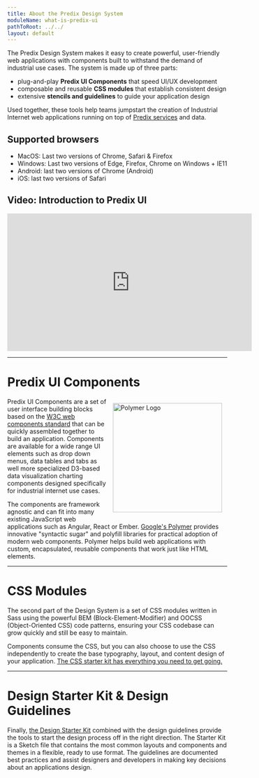 ```yaml
---
title: About the Predix Design System
moduleName: what-is-predix-ui
pathToRoot: ../../
layout: default
---
```


The Predix Design System makes it easy to create powerful, user-friendly web applications with components built to withstand the demand of industrial use cases. The system is made up of three parts:

* plug-and-play **Predix UI Components** that speed UI/UX development
* composable and reusable **CSS modules** that establish consistent design
* extensive **stencils and guidelines** to guide your application design

Used together, these tools help teams jumpstart the creation of Industrial Internet web applications running on top of [Predix services](https://docs.predix.io/en/service) and data.

## Supported browsers

* MacOS: Last two versions of Chrome, Safari & Firefox
* Windows: Last two versions of Edge, Firefox, Chrome on Windows + IE11
* Android: last two versions of Chrome (Android)
* iOS: last two versions of Safari

## Video: Introduction to Predix UI

<iframe width="560" height="315" src="https://www.youtube.com/embed/wLbnwS-y3XM" frameborder="0" allowfullscreen></iframe>

--------------------------------------------------------------------------------

# Predix UI Components

<img src="../../img/polymer_logo.jpg" alt="Polymer Logo" style="border:none; width:250px; display: block; float: right; padding: 0.75rem;" />

Predix UI Components are a set of user interface building blocks based on the [W3C web components standard](https://www.w3.org/standards/techs/components#w3c_all) that can be quickly assembled together to build an application. Components are available for a wide range UI elements such as drop down menus, data tables and tabs as well more specialized D3-based data visualization charting components designed specifically for industrial internet use cases.

The components are framework agnostic and can fit into many existing JavaScript web applications such as Angular, React or Ember. [Google's Polymer](https://www.polymer-project.org/) provides innovative "syntactic sugar" and polyfill libraries for practical adoption of modern web components. Polymer helps build web applications with custom, encapsulated, reusable components that work just like HTML elements.

--------------------------------------------------------------------------------

# CSS Modules

<catalog-picture img-src="../../img/inuit" img-alt="Sketch Logo" style="border:none; width:250px; display: block; float: right;">
</catalog-picture>

The second part of the Design System is a set of CSS modules written in Sass using the powerful BEM (Block-Element-Modifier) and OOCSS (Object-Oriented CSS) code patterns, ensuring your CSS codebase can grow quickly and still be easy to maintain.

Components consume the CSS, but you can also choose to use the CSS independently to create the base typography, layout, and content design of your application. [The CSS starter kit has everything you need to get going.](https://github.com/predixdev/px-getting-started/)

--------------------------------------------------------------------------------

# Design Starter Kit & Design Guidelines

<catalog-picture img-src="../../img/sketch_logo2" img-alt="Sketch Logo" style="border:none; width:250px; display: block; float: right;">
</catalog-picture>

Finally, [the Design Starter Kit](https://github.com/PredixDev/px-design-stencils) combined with the design guidelines provide the tools to start the design process off in the right direction. The Starter Kit is a Sketch file that contains the most common layouts and components and themes in a flexible, ready to use format. The guidelines are documented best practices and assist designers and developers in making key decisions about an applications design.
